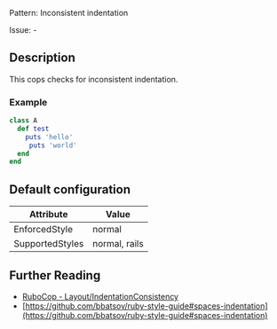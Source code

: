 Pattern: Inconsistent indentation

Issue: -

## Description

This cops checks for inconsistent indentation.

### Example

```ruby
class A
  def test
    puts 'hello'
     puts 'world'
  end
end
```

## Default configuration

Attribute | Value
--- | ---
EnforcedStyle | normal
SupportedStyles | normal, rails

## Further Reading

* [RuboCop - Layout/IndentationConsistency](https://rubocop.readthedocs.io/en/latest/cops_layout/#layoutindentationconsistency)
* [https://github.com/bbatsov/ruby-style-guide#spaces-indentation](https://github.com/bbatsov/ruby-style-guide#spaces-indentation)

